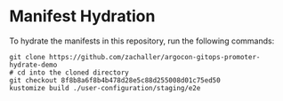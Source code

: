 # Manifest Hydration

To hydrate the manifests in this repository, run the following commands:

```shell
git clone https://github.com/zachaller/argocon-gitops-promoter-hydrate-demo
# cd into the cloned directory
git checkout 8f8b8a6f8b4b478d28e5c88d255008d01c75ed50
kustomize build ./user-configuration/staging/e2e
```
